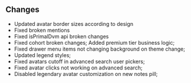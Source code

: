 ## Changes
- Updated avatar border sizes according to design
- Fixed broken mentions
- Fixed isPrimalDvm api broken changes
- Fixed cohort broken changes; Added premium tier business logic;
- Fixed drawer menu items not changing background on theme change;
- Updated legend styles;
- Fixed avatars cutoff in advanced search user pickers;
- Fixed avatar clicks not working on advanced search;
- Disabled legendary avatar customization on new notes pill;